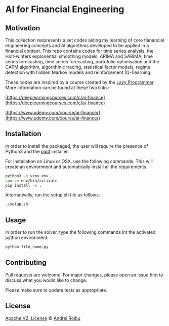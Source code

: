 # AI for Financial Engineering
## Motivation
This collection respresents a set codes aiding my learning of core fianancial engineering concepts and AI algorithms developed to be applied in a financial context. This repo contains codes for time series analysis, the Holt-winters explonential smoothing models, ARIMA and SARIMA, time series forecasting,  time series forecasting, portofolio optimisation and the CAPM algorithm, algorithmic trading, statistical factor models, regime detection with hidden Markov models and reinforcement (Q-)learning.

These codes are inspired by a course created by the [Lazy Programmer](https://github.com/lazyprogrammer). More information can be found at these two links:

[https://deeplearningcourses.com/c/ai-finance](https://deeplearningcourses.com/c/ai-finance)

[https://www.udemy.com/course/ai-finance/](https://www.udemy.com/course/ai-finance/)

## Installation
In order to install the packaged, the user will require the presence of Python3 and the [pip3](https://pip.pypa.io/en/stable/) installer. 

For installation on Linux or OSX, use the following commands. This will create an environment and automatically install all the requirements.

```bash
python3 -m venv env
source env/bin/activate
pip install -e .
```

Alternativelly, run the setup.sh file as follows:

```bash
./setup.sh
```

## Usage
In order to run the solver, type the following commands int the activated python environment. 

```python
python file_name.py
```

## Contributing
Pull requests are welcome. For major changes, please open an issue first to discuss what you would like to change.

Please make sure to update tests as appropriate.

## License
[Apache V2. License](https://www.apache.org/licenses/LICENSE-2.0) © [Andrei Roibu](https://github.com/AndreiRoibu)
